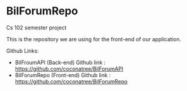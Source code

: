 # BilForumRepo
Cs 102 semester project

This is the repository we are using for the front-end of our application.

Github Links:

  - BilFroumAPI  (Back-end)  Github link : https://github.com/coconatree/BilForumAPI
  - BilForumRepo (Front-end) Github link : https://github.com/coconatree/BilForumRepo
